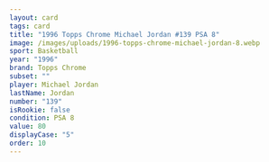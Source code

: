 ```yaml
---
layout: card
tags: card
title: "1996 Topps Chrome Michael Jordan #139 PSA 8"
image: /images/uploads/1996-topps-chrome-michael-jordan-8.webp
sport: Basketball
year: "1996"
brand: Topps Chrome
subset: ""
player: Michael Jordan
lastName: Jordan
number: "139"
isRookie: false
condition: PSA 8
value: 80
displayCase: "5"
order: 10
---
```

